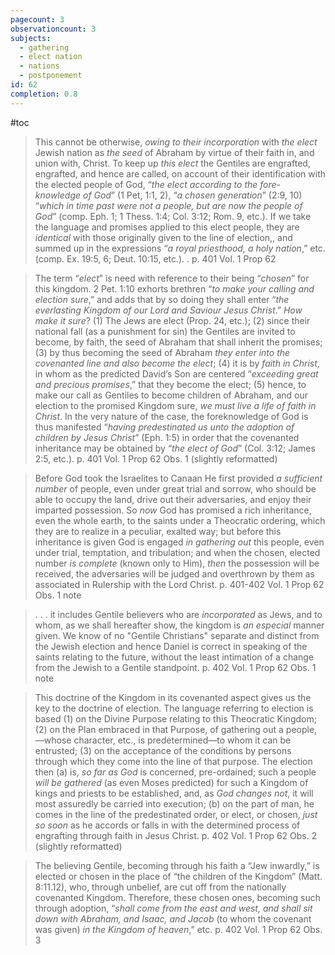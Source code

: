 ```yaml
---
pagecount: 3
observationcount: 3
subjects:
  - gathering
  - elect nation
  - nations
  - postponement
id: 62
completion: 0.8
---
```

#toc

>This cannot be otherwise, *owing to their incorporation* with *the elect* Jewish nation as *the seed* of Abraham by virtue of their faith in, and union with, Christ. To keep up *this elect* the Gentiles are engrafted, engrafted, and hence are called, on account of their identification with the elected people of God, “*the elect according to the fore-knowledge of God*” (1 Pet, 1:1, 2), “*a chosen generation*” (2:9, 10) “*which in time past were not a people, but are now the people of God*” (comp. Eph. 1; 1 Thess. 1:4; Col. 3:12; Rom. 9, etc.). If we take the language and promises applied to this elect people, they are *identical* with those originally given to the line of election,, and summed up in the expressions “*a royal priesthood, a holy nation*,” etc. (comp. Ex. 19:5, 6; Deut. 10:15, etc.). .
>p. 401 Vol. 1 Prop 62

>The term “*elect*” is need with reference to their being “*chosen*” for this kingdom. 2 Pet. 1:10 exhorts brethren “*to make your calling and election sure*,” and adds that by so doing they shall enter “*the everlasting Kingdom of our Lord and Saviour Jesus Christ*.” *How make it sure*? 
>(1) The Jews are elect (Prop. 24, etc.); 
>(2) since their national fall (as a punishment for sin) the Gentiles are invited to become, by faith, the seed of Abraham that shall inherit the promises; 
>(3) by thus becoming the seed of Abraham *they enter into the covenanted line and also become the elect*; 
>(4) it is by *faith in Christ*, in whom as the predicted David’s Son are centered “*exceeding great and precious promises*,” that they become the elect; 
>(5) hence, to make our call as Gentiles to become children of Abraham, and our election to the promised Kingdom sure, *we must live a life of faith in Christ*. In the very nature of the case, the foreknowledge of God is thus manifested “*having predestinated us unto the adoption of children by Jesus Christ*” (Eph. 1:5) in order that the covenanted inheritance may be obtained by “*the elect of God*” (Col. 3:12; James 2:5, etc.).
>p. 401 Vol. 1 Prop 62 Obs. 1 (slightly reformatted)

>Before God took the Israelites to Canaan He first provided *a sufficient number* of people, even under great trial and sorrow, who should be able to occupy the land, drive out their adversaries, and enjoy their imparted possession. So *now* God has promised a rich inheritance, even the whole earth, to the saints under a Theocratic ordering, which they are to realize in a peculiar, exalted way; but before this inheritance is given God is engaged *in gathering out* this people, even under trial, temptation, and tribulation; and when the chosen, elected number *is complete* (known only to Him), *then* the possession will be received, the adversaries will be judged and overthrown by them as associated in Rulership with the Lord Christ.
>p. 401-402 Vol. 1 Prop 62 Obs. 1 note

>. . . it includes Gentile believers who are *incorporated* as Jews, and to whom, as we shall hereafter show, the kingdom is *an especial* manner given.  We know of no "Gentile Christians" separate and distinct from the Jewish election and hence Daniel is correct in speaking of the saints relating to the future, without the least intimation of a change from the Jewish to a Gentile standpoint.
> p. 402 Vol. 1 Prop 62 Obs. 1 note

>This doctrine of the Kingdom in its covenanted aspect gives us the key to the doctrine of election. The language referring to election is based 
>(1) on the Divine Purpose relating to this Theocratic Kingdom; 
>(2) on the Plan embraced in that Purpose, of gathering out a people,—whose character, etc., is predetermined—to whom it can be entrusted; 
>(3) on the acceptance of the conditions by persons through which they come into the line of that purpose. The election then (a) is, *so far as God* is concerned, pre-ordained; such a people *will be gathered* (as even Moses predicted) for such a Kingdom of kings and priests to be established, and, as *God changes not*, it will most assuredly be carried into execution; (b) on the part of man, he comes in the line of the predestinated order, or elect, or chosen, *just so soon* as he accords or falls in with the determined process of engrafting through faith in Jesus Christ.
>p. 402 Vol. 1 Prop 62 Obs. 2 (slightly reformatted)

>The believing Gentile, becoming through his faith a “Jew inwardly,” is elected or chosen in the place of “the children of the Kingdom” (Matt. 8:11.12), who, through unbelief, are cut off from the nationally covenanted Kingdom. Therefore, these chosen ones, becoming such through adoption, “*shall come from the east and west, and shall sit down with Abraham, and Isaac, and Jacob* (to whom the covenant was given) *in the Kingdom of heaven*,” etc.
>p. 402 Vol. 1 Prop 62 Obs. 3


